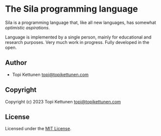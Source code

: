 # The Sila programming language

Sila is a programming language that, like all new languages, has somewhat
*optimistic aspirations*.

Language is implemented by a single person, mainly for educational and
research purposes. Very much work in progress. Fully developed in the open.

## Author

* Topi Kettunen <topi@topikettunen.com>

## Copyright

Copyright (c) 2023 Topi Kettunen <topi@topikettunen.com>

## License

Licensed under the [MIT License](LICENSE).

